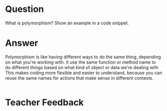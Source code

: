 # Question
What is polymorphism? Show an example in a code snippet.

# Answer
Polymorphism is like having different ways to do the same thing, depending on what you're working with. 
It use the same function or method name to do different things based on what kind of object or data we're dealing with
This makes coding more flexible and easier to understand, because you can reuse the same names for actions that make sense in different contexts.

```js

```

# Teacher Feedback